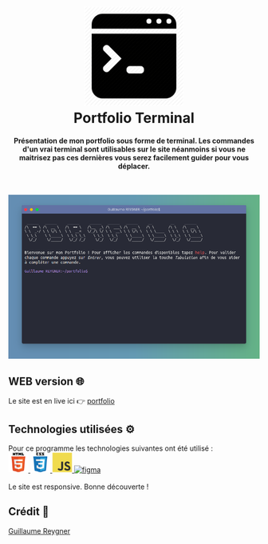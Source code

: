 
<h1 align="center">
  <br>
  <a href="https://www.guillaumereygner.cf/"><img src="images/terminal.png" alt="Portfolio" width="200"></a>
  <br>
Portfolio Terminal<br>
</h1>
<h4 align="center">Présentation de mon portfolio sous forme de terminal. Les commandes d'un vrai terminal sont utilisables sur le site néanmoins si vous ne maitrisez pas ces dernières vous serez facilement guider pour vous déplacer.</h4>
<br>

![portfolio](images/banner.png)

## WEB version 🌐

Le site est en live ici 👉 [portfolio](https://www.guillaumereygner.cf/)

## Technologies utilisées ⚙️

<p align="left">Pour ce programme les technologies suivantes ont été utilisé : <br>
<a href="https://www.w3.org/html/" target="_blank" rel="noreferrer"> <img src="https://raw.githubusercontent.com/devicons/devicon/master/icons/html5/html5-original-wordmark.svg" alt="html5" width="40" height="40"/> </a>
<a href="https://www.w3schools.com/css/" target="_blank" rel="noreferrer"> <img src="https://raw.githubusercontent.com/devicons/devicon/master/icons/css3/css3-original-wordmark.svg" alt="css3" width="40" height="40"/> </a>
<a href="https://developer.mozilla.org/en-US/docs/Web/JavaScript" target="_blank" rel="noreferrer"> <img src="https://raw.githubusercontent.com/devicons/devicon/master/icons/javascript/javascript-original.svg" alt="javascript" width="40" height="40"/> </a>
<a href="https://www.figma.com/" target="_blank" rel="noreferrer"> <img src="https://www.vectorlogo.zone/logos/figma/figma-icon.svg" alt="figma" width="40" height="40"/> </a>
<br>
<br>
Le site est responsive. Bonne découverte !</p>

## Crédit 🔗
[Guillaume Reygner](https://github.com/guillaume-rygn)